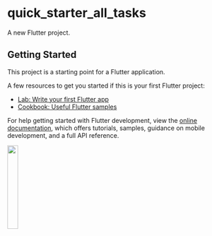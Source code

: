 # quick_starter_all_tasks

A new Flutter project.

## Getting Started

This project is a starting point for a Flutter application.

A few resources to get you started if this is your first Flutter project:

- [Lab: Write your first Flutter app](https://docs.flutter.dev/get-started/codelab)
- [Cookbook: Useful Flutter samples](https://docs.flutter.dev/cookbook)

For help getting started with Flutter development, view the
[online documentation](https://docs.flutter.dev/), which offers tutorials,
samples, guidance on mobile development, and a full API reference.
<p>
  <img src="[Screenshot_20240322_213623-portrait](https://github.com/Krupaparmar30/quick_starter_all_tasks/assets/149374671/39fb24ec-28e6-4d56-b8d3-24f3a8d59034)"width=22% higth=35%>
</p>

